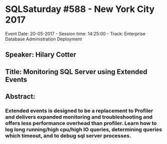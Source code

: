 # SQLSaturday #588 - New York City 2017
Event Date: 20-05-2017 - Session time: 14:25:00 - Track: Enterprise Database Administration  Deployment
## Speaker: Hilary Cotter
## Title: Monitoring SQL Server using Extended Events
## Abstract:
### Extended events is designed to be a replacement to Profiler and delivers expanded monitoring and troubleshooting and offers less performance overhead than profiler. Learn how to log long running/high cpu/high IO queries, determining queries which timeout, and to debug sql server processes.
